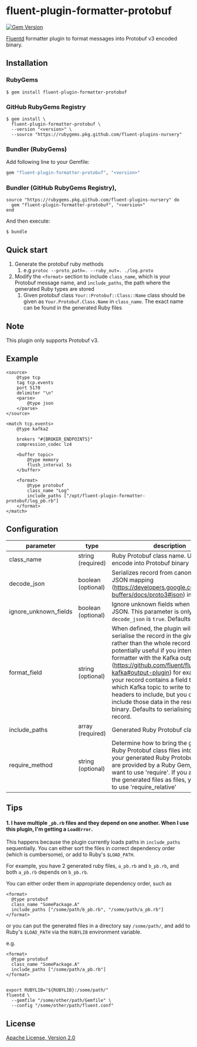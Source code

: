 # fluent-plugin-formatter-protobuf

[![Gem Version](https://badge.fury.io/rb/fluent-plugin-formatter-protobuf.svg)](https://badge.fury.io/rb/fluent-plugin-formatter-protobuf)

[Fluentd](https://fluentd.org/) formatter plugin to format messages into Protobuf v3 encoded binary.

## Installation

### RubyGems

```shell
$ gem install fluent-plugin-formatter-protobuf
```

### GitHub RubyGems Registry

```shell
$ gem install \
  fluent-plugin-formatter-protobuf \
  --version "<version>" \
  --source "https://rubygems.pkg.github.com/fluent-plugins-nursery"
```

### Bundler (RubyGems)

Add following line to your Gemfile:

```ruby
gem "fluent-plugin-formatter-protobuf", "<version>"
```

### Bundler (GitHub RubyGems Registry),

```shell
source "https://rubygems.pkg.github.com/fluent-plugins-nursery" do
  gem "fluent-plugin-formatter-protobuf", "<version>"
end
```

And then execute:

```
$ bundle
```

## Quick start

1. Generate the protobuf ruby methods
   1. e.g `protoc --proto_path=. --ruby_out=. ./log.proto`
2. Modify the `<format>` section to include `class_name`, which is your Protobuf message name, and `include_paths`, the path where the generated Ruby types are stored
   1. Given protobuf class `Your::Protobuf::Class::Name` class should be given as `Your.Protobuf.Class.Name` in `class_name`. The exact name can be found in the generated Ruby files

## Note

This plugin only supports Protobuf v3.

## Example

```aconf
<source>
    @type tcp
    tag tcp.events
    port 5170
    delimiter "\n"
    <parse>
        @type json
    </parse>
</source>

<match tcp.events>
    @type kafka2
    
    brokers "#{BROKER_ENDPOINTS}"
    compression_codec lz4

    <buffer topic>
        @type memory
        flush_interval 5s
    </buffer>

    <format>
        @type protobuf
        class_name "Log"
        include_paths ["/opt/fluent-plugin-formatter-protobuf/log_pb.rb"]
    </format>
</match>
```

## Configuration

| parameter             | type               | description                                                                                                                                                                                                                                                                                                                                                                                                                                                                                                          | default |
|-----------------------|--------------------|----------------------------------------------------------------------------------------------------------------------------------------------------------------------------------------------------------------------------------------------------------------------------------------------------------------------------------------------------------------------------------------------------------------------------------------------------------------------------------------------------------------------|---------|
| class_name            | string (required)  | Ruby Protobuf class name. Used to encode into Protobuf binary                                                                                                                                                                                                                                                                                                                                                                                                                                                        ||
| decode_json           | boolean (optional) | Serializes record from canonical proto3 JSON mapping (https://developers.google.com/protocol-buffers/docs/proto3#json) into binary                                                                                                                                                                                                                                                                                                                                                                                   | `false` |
| ignore_unknown_fields | boolean (optional) | Ignore unknown fields when decoding JSON. This parameter is only used if `decode_json` is `true`.  Defaults to `true`                                                                                                                                                                                                                                                                                                                                                                                                 | `false` |
| format_field          | string (optional)  | When defined, the plugin will only serialise the record in the given field rather than the whole record. This is potentially useful if you intend to use this formatter with the Kafka output plugin (https://github.com/fluent/fluent-plugin-kafka#output-plugin) for example, where your record contains a field to determine which Kafka topic to write to, or the Kafka headers to include, but you do not wish to include those data in the resulting proto3 binary. Defaults to serialising the entire record. | `''`      |
| include_paths         | array (required)   | Generated Ruby Protobuf class files path                                                                                                                                                                                                                                                                                                                                                                                                                                                                             | `[]`    |
| require_method        | string (optional)  | Determine how to bring the generated Ruby Protobuf class files into scope. If your generated Ruby Protobuf class files are provided by a Ruby Gem, you may want to use 'require'. If you are providing the generated files as files, you may want to use 'require_relative'                                                                                                                                                                                                                                          | `require` |

## Tips

#### 1. I have multiple `_pb.rb` files and they depend on one another. When I use this plugin, I'm getting a `LoadError`.

This happens because the plugin currently loads paths in `include_paths` sequentially. You can either sort the files in correct dependency order (which is cumbersome), or add to Ruby's `$LOAD_PATH`.

For example, you have 2 generated ruby files, `a_pb.rb` and `b_pb.rb`, and both `a_pb.rb` depends on `b_pb.rb`.

You can either order them in appropriate dependency order, such as

```aconf
<format>
  @type protobuf
  class_name "SomePackage.A"
  include_paths ["/some/path/b_pb.rb", "/some/path/a_pb.rb"]
</format>

```

or you can put the generated files in a directory say `/some/path/`, and add to Ruby's `$LOAD_PATH` via the `RUBYLIB` environment variable.

e.g.

```aconf
<format>
  @type protobuf
  class_name "SomePackage.A"
  include_paths ["/some/path/a_pb.rb"]
</format>

```

```shell

export RUBYLIB="${RUBYLIB}:/some/path/"
fluentd \
  --gemfile "/some/other/path/Gemfile" \
  --config "/some/other/path/fluent.conf"

```

## License

[Apache License, Version 2.0](./LICENSE)
